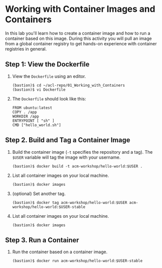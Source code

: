 # Working with Container Images and Containers

In this lab you'll learn how to create a container image and how to run a container based on this image. During this activity you will pull an image from a global container registry to get hands-on experience with container registries in general.

## Step 1: View the Dockerfile

1. View the `Dockerfile` using an editor.
    ```
    (bastion)$ cd ~/acl-repo/01_Working_with_Containers
    (bastion)$ vi Dockerfile
    ```

1. The `Dockerfile` should look like this:
    ```
    FROM ubuntu:latest
    COPY . /app
    WORKDIR /app  
    ENTRYPOINT [ "sh" ]  
    CMD ["hello_world.sh"]
    ```

## Step 2. Build and Tag a Container Image

1. Build the container image (`-t` specifies the repository and a tag). The `$USER` variable will tag the image with your username.
    ```
    (bastion)$ docker build -t acm-workshop/hello-world:$USER .
    ```

1. List all container images on your local machine.
    ```
    (bastion)$ docker images
    ```

1. (optional) Set another tag.
    ```
    (bastion)$ docker tag acm-workshop/hello-world:$USER acm-workshop/hello-world:$USER-stable
    ```

1. List all container images on your local machine.
    ```
    (bastion)$ docker images
    ```

## Step 3. Run a Container

1. Run the container based on a container image.
    ```
    (bastion)$ docker run acm-workshop/hello-world:$USER-stable
    ```
